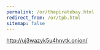 ```yaml
---
permalink: /or/thepiratebay.html
redirect_from: /or/tpb.html
sitemap: false
---
```


http://uj3wazyk5u4hnvtk.onion/
